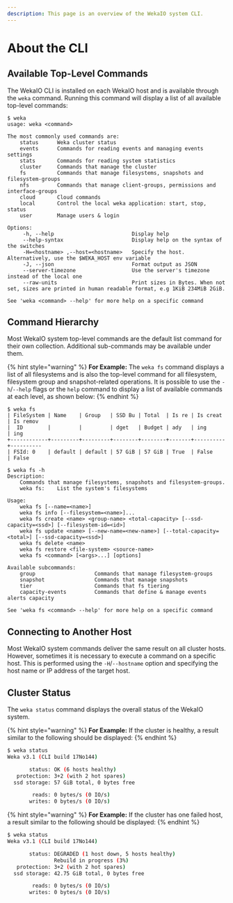 ```yaml
---
description: This page is an overview of the WekaIO system CLI.
---
```


# About the CLI

## Available Top-Level Commands

The WekaIO CLI is installed on each WekaIO host and is available through the `weka` command. Running this command will display a list of all available top-level commands:

```text
$ weka
usage: weka <command>

The most commonly used commands are:
    status      Weka cluster status
    events      Commands for reading events and managing events settings
    stats       Commands for reading system statistics
    cluster     Commands that manage the cluster
    fs          Commands that manage filesystems, snapshots and filesystem-groups
    nfs         Commands that manage client-groups, permissions and interface-groups
    cloud       Cloud commands
    local       Control the local weka application: start, stop, status
    user        Manage users & login

Options:
     -h, --help                         Display help
     --help-syntax                      Display help on the syntax of the switches
     -H=<hostname> ,--host=<hostname>   Specify the host. Alternatively, use the $WEKA_HOST env variable
     -J, --json                         Format output as JSON
     --server-timezone                  Use the server's timezone instead of the local one
     --raw-units                        Print sizes in Bytes. When not set, sizes are printed in human readable format, e.g 1KiB 234MiB 2GiB.

See 'weka <command> --help' for more help on a specific command
```

## Command Hierarchy

Most WekaIO system top-level commands are the default list command for their own collection. Additional sub-commands may be available under them.

{% hint style="warning" %}
**For Example:** The `weka fs` command displays a list of all filesystems and is also the top-level command for all filesystem, filesystem group and snapshot-related operations. It is possible to use the `-h`/`--help` flags or the `help` command to display a list of available commands at each level, as shown below:
{% endhint %}

```text
$ weka fs
| FileSystem | Name    | Group   | SSD Bu | Total  | Is re | Is creat | Is remov 
|  ID        |         |         | dget   | Budget | ady   | ing      | ing      
+------------+---------+---------+--------+--------+-------+----------+----------
| FSId: 0    | default | default | 57 GiB | 57 GiB | True  | False    | False
```

```text
$ weka fs -h
Description:
    Commands that manage filesystems, snapshots and filesystem-groups.
    weka fs:    List the system's filesystems

Usage:
    weka fs [--name=<name>]
    weka fs info [--filesystem=<name>]...
    weka fs create <name> <group-name> <total-capacity> [--ssd-capacity=<ssd>] [--filesystem-id=<id>]
    weka fs update <name> [--new-name=<new-name>] [--total-capacity=<total>] [--ssd-capacity=<ssd>]
    weka fs delete <name>
    weka fs restore <file-system> <source-name>
    weka fs <command> [<args>...] [options]

Available subcommands:
    group                   Commands that manage filesystem-groups
    snapshot                Commands that manage snapshots
    tier                    Commands that fs tiering
    capacity-events         Commands that define & manage events alerts capacity

See 'weka fs <command> --help' for more help on a specific command
```

## Connecting to Another Host

Most WekaIO system commands deliver the same result on all cluster hosts. However, sometimes it is necessary to execute a command on a specific host. This is performed using the `-H`/`--hostname` option and specifying the host name or IP address of the target host.

## Cluster Status

The `weka status` command displays the overall status of the WekaIO system. 

{% hint style="warning" %}
**For Example:** If the cluster is healthy, a result similar to the following should be displayed:
{% endhint %}

```bash
$ weka status
Weka v3.1 (CLI build 17No144)

       status: OK (6 hosts healthy)
   protection: 3+2 (with 2 hot spares)
  ssd storage: 57 GiB total, 0 bytes free

        reads: 0 bytes/s (0 IO/s)
       writes: 0 bytes/s (0 IO/s)
```

{% hint style="warning" %}
**For Example:** If the cluster has one failed host, a result similar to the following should be displayed:
{% endhint %}

```bash
$ weka status
Weka v3.1 (CLI build 17No144)

       status: DEGRADED (1 host down, 5 hosts healthy)
               Rebuild in progress (3%)
   protection: 3+2 (with 2 hot spares)
  ssd storage: 42.75 GiB total, 0 bytes free

        reads: 0 bytes/s (0 IO/s)
       writes: 0 bytes/s (0 IO/s)
```



